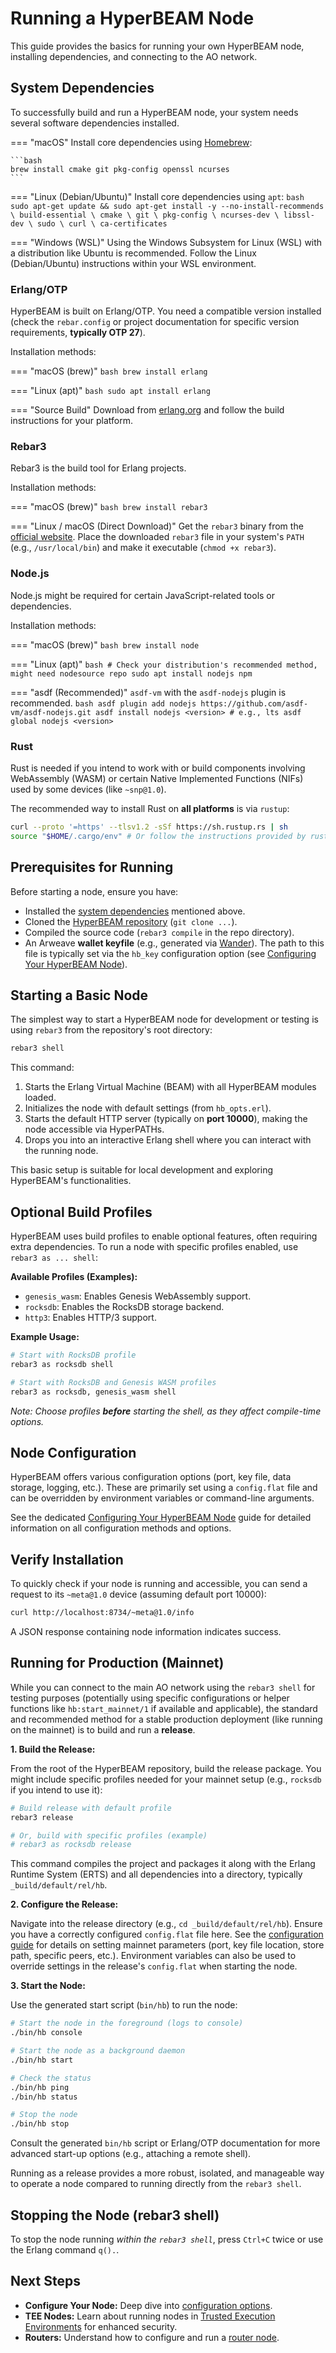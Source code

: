 # Running a HyperBEAM Node

This guide provides the basics for running your own HyperBEAM node, installing dependencies, and connecting to the AO network.

## System Dependencies

To successfully build and run a HyperBEAM node, your system needs several software dependencies installed.

=== "macOS"
    Install core dependencies using [Homebrew](https://brew.sh/):

    ```bash
    brew install cmake git pkg-config openssl ncurses
    ```

=== "Linux (Debian/Ubuntu)"
    Install core dependencies using `apt`:
    ```bash
    sudo apt-get update && sudo apt-get install -y --no-install-recommends \
        build-essential \
        cmake \
        git \
        pkg-config \
        ncurses-dev \
        libssl-dev \
        sudo \
        curl \
        ca-certificates
    ```

=== "Windows (WSL)"
    Using the Windows Subsystem for Linux (WSL) with a distribution like Ubuntu is recommended. Follow the Linux (Debian/Ubuntu) instructions within your WSL environment.

<!-- **Core Dependency Breakdown:**

*   `build-essential` (Linux) / Xcode Command Line Tools (macOS): Basic C/C++ compilers and build tools (gcc, g++, make).
*   `cmake`: Build system generator.
*   `git`: Version control for fetching the source code.
*   `pkg-config`: Helps find installed libraries during compilation.
*   `ncurses-dev` / `ncurses`: Required for some terminal interface elements used by Erlang/OTP.
*   `libssl-dev` / `openssl`: Necessary for cryptographic operations and secure connections (HTTPS). You might need to set specific environment variables for `openssl` during Erlang compilation if building from source on macOS.
*   `sudo` (Linux/macOS): Needed for system-level installations.
*   `curl`: Used for downloading dependencies or interacting with web services.
*   `ca-certificates` (Linux): Required for validating SSL certificates (often handled by the OS on macOS/Windows).

*(Note: Package names may vary slightly on other Linux distributions. Use your system's package manager accordingly, e.g., `yum`, `dnf`, `pacman`.)* -->

### Erlang/OTP

HyperBEAM is built on Erlang/OTP. You need a compatible version installed (check the `rebar.config` or project documentation for specific version requirements, **typically OTP 27**).

Installation methods:

=== "macOS (brew)"
    ```bash
    brew install erlang
    ```

=== "Linux (apt)"
    ```bash
    sudo apt install erlang
    ```
<!-- 
=== "asdf (Recommended)"
    Tools like `asdf-vm` with the `asdf-erlang` plugin are highly recommended for managing multiple Erlang versions across platforms.
    ```bash
    asdf plugin add erlang https://github.com/asdf-vm/asdf-erlang.git
    asdf install erlang <version> # e.g., 27.0
    asdf global erlang <version>
    ``` -->

=== "Source Build"
    Download from [erlang.org](https://www.erlang.org/downloads) and follow the build instructions for your platform.

### Rebar3

Rebar3 is the build tool for Erlang projects.

Installation methods:

=== "macOS (brew)"
    ```bash
    brew install rebar3
    ```

=== "Linux / macOS (Direct Download)"
    Get the `rebar3` binary from the [official website](https://rebar3.org/). Place the downloaded `rebar3` file in your system's `PATH` (e.g., `/usr/local/bin`) and make it executable (`chmod +x rebar3`).

<!-- === "asdf (Recommended)"
    If using `asdf`, you can install it via the `rebar` plugin:
    ```bash
    asdf plugin add rebar https://github.com/asdf-vm/asdf-rebar.git
    asdf install rebar <version> # e.g., 3.23.0
    asdf global rebar <version>
    ``` -->

### Node.js

Node.js might be required for certain JavaScript-related tools or dependencies.

Installation methods:

=== "macOS (brew)"
    ```bash
    brew install node
    ```

=== "Linux (apt)"
    ```bash
    # Check your distribution's recommended method, might need nodesource repo
    sudo apt install nodejs npm 
    ```

=== "asdf (Recommended)"
    `asdf-vm` with the `asdf-nodejs` plugin is recommended.
    ```bash
    asdf plugin add nodejs https://github.com/asdf-vm/asdf-nodejs.git
    asdf install nodejs <version> # e.g., lts
    asdf global nodejs <version>
    ```

### Rust

Rust is needed if you intend to work with or build components involving WebAssembly (WASM) or certain Native Implemented Functions (NIFs) used by some devices (like `~snp@1.0`).

The recommended way to install Rust on **all platforms** is via `rustup`:

```bash
curl --proto '=https' --tlsv1.2 -sSf https://sh.rustup.rs | sh
source "$HOME/.cargo/env" # Or follow the instructions provided by rustup
```

## Prerequisites for Running

Before starting a node, ensure you have:

*   Installed the [system dependencies](#system-dependencies) mentioned above.
*   Cloned the [HyperBEAM repository](https://github.com/permaweb/HyperBEAM) (`git clone ...`).
*   Compiled the source code (`rebar3 compile` in the repo directory).
*   An Arweave **wallet keyfile** (e.g., generated via [Wander](https://www.wander.app)). The path to this file is typically set via the `hb_key` configuration option (see [Configuring Your HyperBEAM Node](./configuring-your-machine.md)).

## Starting a Basic Node

The simplest way to start a HyperBEAM node for development or testing is using `rebar3` from the repository's root directory:

```bash
rebar3 shell
```

This command:

1.  Starts the Erlang Virtual Machine (BEAM) with all HyperBEAM modules loaded.
2.  Initializes the node with default settings (from `hb_opts.erl`).
3.  Starts the default HTTP server (typically on **port 10000**), making the node accessible via HyperPATHs.
4.  Drops you into an interactive Erlang shell where you can interact with the running node.

This basic setup is suitable for local development and exploring HyperBEAM's functionalities.

## Optional Build Profiles

HyperBEAM uses build profiles to enable optional features, often requiring extra dependencies. To run a node with specific profiles enabled, use `rebar3 as ... shell`:

**Available Profiles (Examples):**

*   `genesis_wasm`: Enables Genesis WebAssembly support.
*   `rocksdb`: Enables the RocksDB storage backend.
*   `http3`: Enables HTTP/3 support.

**Example Usage:**

```bash
# Start with RocksDB profile
rebar3 as rocksdb shell

# Start with RocksDB and Genesis WASM profiles
rebar3 as rocksdb, genesis_wasm shell
```

*Note: Choose profiles **before** starting the shell, as they affect compile-time options.*

## Node Configuration

HyperBEAM offers various configuration options (port, key file, data storage, logging, etc.). These are primarily set using a `config.flat` file and can be overridden by environment variables or command-line arguments.

See the dedicated [Configuring Your HyperBEAM Node](./configuring-your-machine.md) guide for detailed information on all configuration methods and options.

## Verify Installation

To quickly check if your node is running and accessible, you can send a request to its `~meta@1.0` device (assuming default port 10000):

```bash
curl http://localhost:8734/~meta@1.0/info
```

A JSON response containing node information indicates success.

## Running for Production (Mainnet)

While you can connect to the main AO network using the `rebar3 shell` for testing purposes (potentially using specific configurations or helper functions like `hb:start_mainnet/1` if available and applicable), the standard and recommended method for a stable production deployment (like running on the mainnet) is to build and run a **release**.

**1. Build the Release:**

From the root of the HyperBEAM repository, build the release package. You might include specific profiles needed for your mainnet setup (e.g., `rocksdb` if you intend to use it):

```bash
# Build release with default profile
rebar3 release

# Or, build with specific profiles (example)
# rebar3 as rocksdb release
```

This command compiles the project and packages it along with the Erlang Runtime System (ERTS) and all dependencies into a directory, typically `_build/default/rel/hb`.

**2. Configure the Release:**

Navigate into the release directory (e.g., `cd _build/default/rel/hb`). Ensure you have a correctly configured `config.flat` file here. See the [configuration guide](./configuring-your-machine.md) for details on setting mainnet parameters (port, key file location, store path, specific peers, etc.). Environment variables can also be used to override settings in the release's `config.flat` when starting the node.

**3. Start the Node:**

Use the generated start script (`bin/hb`) to run the node:

```bash
# Start the node in the foreground (logs to console)
./bin/hb console

# Start the node as a background daemon
./bin/hb start

# Check the status
./bin/hb ping
./bin/hb status

# Stop the node
./bin/hb stop
```

Consult the generated `bin/hb` script or Erlang/OTP documentation for more advanced start-up options (e.g., attaching a remote shell).

Running as a release provides a more robust, isolated, and manageable way to operate a node compared to running directly from the `rebar3 shell`.

## Stopping the Node (rebar3 shell)

To stop the node running *within the `rebar3 shell`*, press `Ctrl+C` twice or use the Erlang command `q().`.

## Next Steps

*   **Configure Your Node:** Deep dive into [configuration options](./configuring-your-machine.md).
*   **TEE Nodes:** Learn about running nodes in [Trusted Execution Environments](./tee-nodes.md) for enhanced security.
*   **Routers:** Understand how to configure and run a [router node](./joining-running-a-router.md).
